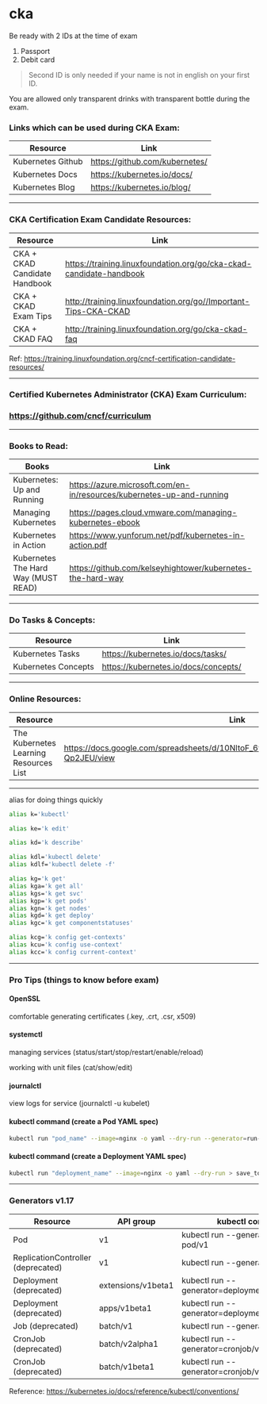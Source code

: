 # cka

Be ready with 2 IDs at the time of exam

1. Passport
1. Debit card
> Second ID is only needed if your name is not in english on your first ID.

You are allowed only transparent drinks with transparent bottle during the exam.

### Links which can be used during CKA Exam:

Resource | Link
--- | ---
Kubernetes Github | https://github.com/kubernetes/
Kubernetes Docs | https://kubernetes.io/docs/
Kubernetes Blog | https://kubernetes.io/blog/

---

### CKA Certification Exam Candidate Resources:

Resource | Link
--- | ---
CKA + CKAD Candidate Handbook | https://training.linuxfoundation.org/go/cka-ckad-candidate-handbook
CKA + CKAD Exam Tips | http://training.linuxfoundation.org/go//Important-Tips-CKA-CKAD
CKA + CKAD FAQ | http://training.linuxfoundation.org/go/cka-ckad-faq

Ref: https://training.linuxfoundation.org/cncf-certification-candidate-resources/

---

### Certified Kubernetes Administrator (CKA) Exam Curriculum:

### https://github.com/cncf/curriculum

---

### Books to Read:

Books | Link
--- | ---
Kubernetes: Up and Running | https://azure.microsoft.com/en-in/resources/kubernetes-up-and-running
Managing Kubernetes | https://pages.cloud.vmware.com/managing-kubernetes-ebook
Kubernetes in Action | https://www.yunforum.net/pdf/kubernetes-in-action.pdf
Kubernetes The Hard Way (MUST READ) | https://github.com/kelseyhightower/kubernetes-the-hard-way

---

### Do Tasks & Concepts:

Resource | Link
--- | ---
Kubernetes Tasks | https://kubernetes.io/docs/tasks/
Kubernetes Concepts | https://kubernetes.io/docs/concepts/

---

### Online Resources:

Resource | Link
--- | ---
The Kubernetes Learning Resources List | https://docs.google.com/spreadsheets/d/10NltoF_6y3mBwUzQ4bcQLQfCE1BWSgUDcJXy-Qp2JEU/view


---

alias for doing things quickly
```bash
alias k='kubectl'

alias ke='k edit'

alias kd='k describe'

alias kdl='kubectl delete'
alias kdlf='kubectl delete -f'

alias kg='k get'
alias kga='k get all'
alias kgs='k get svc'
alias kgp='k get pods'
alias kgn='k get nodes'
alias kgd='k get deploy'
alias kgc='k get componentstatuses'

alias kcg='k config get-contexts'
alias kcu='k config use-context'
alias kcc='k config current-context'
```
---

### Pro Tips (things to know before exam)

#### OpenSSL

comfortable generating certificates (.key, .crt, .csr, x509)

#### systemctl

managing services (status/start/stop/restart/enable/reload)

working with unit files (cat/show/edit)

#### journalctl

view logs for service (journalctl -u kubelet)

#### kubectl command (create a Pod YAML spec)
```bash
kubectl run "pod_name" --image=nginx -o yaml --dry-run --generator=run-pod/v1 > save_to_pod_file.yml
```

#### kubectl command (create a Deployment YAML spec)
```bash
kubectl run "deployment_name" --image=nginx -o yaml --dry-run > save_to_deployment_file.yml
```
---

### Generators v1.17

Resource | API group | kubectl command
--- | --- | ---
Pod	| v1	| kubectl run --generator=run-pod/v1
ReplicationController (deprecated)	| v1	| kubectl run --generator=run/v1
Deployment (deprecated)	| extensions/v1beta1	| kubectl run --generator=deployment/v1beta1
Deployment (deprecated)	| apps/v1beta1	| kubectl run --generator=deployment/apps.v1beta1
Job (deprecated)	| batch/v1	| kubectl run --generator=job/v1
CronJob (deprecated)	| batch/v2alpha1	| kubectl run --generator=cronjob/v2alpha1
CronJob (deprecated)	| batch/v1beta1	| kubectl run --generator=cronjob/v1beta1

Reference: https://kubernetes.io/docs/reference/kubectl/conventions/
